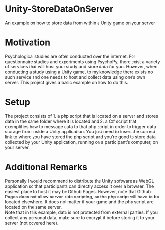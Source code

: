 # Unity-StoreDataOnServer
An example on how to store data from within a Unity game on your server

# Motivation
Psychological studies are often conducted over the internet. For questionnaire studies and experiments using PsychoPy, there exist a variety of services that will host your study and store data for you. However, when conducting a study using a Unity game, to my knowledge there exists no such service and one needs to host and collect data using one’s own server. This project gives a basic example on how to do this. 

# Setup
The project consists of 1. a php script that is located on a server and stores data in the same folder where it is located and 2. a C# script that exemplifies how to message data to that php script in order to trigger data storage from inside a Unity application. You just need to insert the correct link to where you have stored the php script and you’re good to store data collected by your Unity application, running on a participant’s computer, on your server. 

# Additional Remarks
Personally I would recommend to distribute the Unity software as WebGL application so that participants can directly access it over a browser. The easiest place to host it may be Github Pages. However, note that Github Pages does not allow server-side scripting, so the php script will have to be located elsewhere. It does not matter if your game and the php script are located on the same server.  
Note that in this example, data is not protected from external parties. If you collect any personal data, make sure to encrypt it before storing it to your server (not covered here). 

